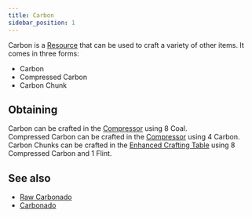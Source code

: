 ```yaml
---
title: Carbon
sidebar_position: 1
---
```


Carbon is a [Resource](/docs/Slimefun/Resources) that can be used to craft a variety of other items. It comes in three forms:

- Carbon
- Compressed Carbon
- Carbon Chunk

## Obtaining

Carbon can be crafted in the [Compressor](Compressor) using 8 Coal.  
Compressed Carbon can be crafted in the [Compressor](Compressor) using 4 Carbon.  
Carbon Chunks can be crafted in the [Enhanced Crafting Table](Enhanced-Crafting-Table) using 8 Compressed Carbon and 1 Flint.  

## See also

- [Raw Carbonado](Carbonado)
- [Carbonado](Carbonado)
